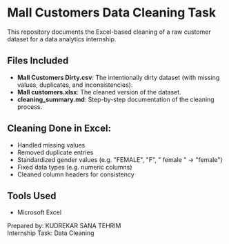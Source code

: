 # Mall Customers Data Cleaning Task

This repository documents the Excel-based cleaning of a raw customer dataset for a data analytics internship.

## Files Included
- **Mall Customers Dirty.csv**: The intentionally dirty dataset (with missing values, duplicates, and inconsistencies).
- **Mall customers.xlsx**: The cleaned version of the dataset.
- **cleaning_summary.md**: Step-by-step documentation of the cleaning process.

## Cleaning Done in Excel:
- Handled missing values
- Removed duplicate entries
- Standardized gender values (e.g. "FEMALE", "F", " female " → "female")
- Fixed data types (e.g. numeric columns)
- Cleaned column headers for consistency

## Tools Used
- Microsoft Excel

Prepared by: KUDREKAR SANA TEHRIM  
Internship Task: Data Cleaning  

